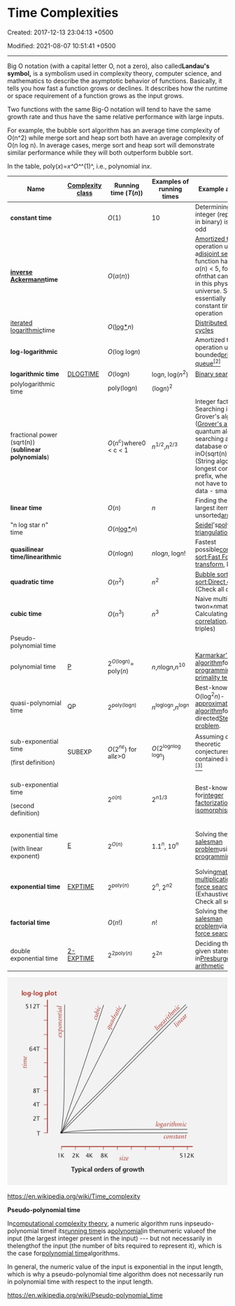 # Time Complexities

Created: 2017-12-13 23:04:13 +0500

Modified: 2021-08-07 10:51:41 +0500

---

Big O notation (with a capital letter O, not a zero), also called**Landau's symbol,** is a symbolism used in complexity theory, computer science, and mathematics to describe the asymptotic behavior of functions. Basically, it tells you how fast a function grows or declines. It describes how the runtime or space requirement of a function grows as the input grows.



Two functions with the same Big-O notation will tend to have the same growth rate and thus have the same relative performance with large inputs.

For example, the bubble sort algorithm has an average time complexity of O(n^2) while merge sort and heap sort both have an average complexity of O(n log n). In average cases, merge sort and heap sort will demonstrate similar performance while they will both outperform bubble sort.



In the table, poly(*x*)=*x^O^*^(1)^, i.e., polynomial in*x*.

<table>
<colgroup>
<col style="width: 20%" />
<col style="width: 13%" />
<col style="width: 16%" />
<col style="width: 14%" />
<col style="width: 34%" />
</colgroup>
<thead>
<tr class="header">
<th><strong>Name</strong></th>
<th><a href="https://en.wikipedia.org/wiki/Complexity_class"><strong>Complexity class</strong></a></th>
<th><strong>Running time (<em>T</em>(<em>n</em>))</strong></th>
<th><strong>Examples of running times</strong></th>
<th><strong>Example algorithms</strong></th>
</tr>
</thead>
<tbody>
<tr class="odd">
<td><strong>constant time</strong></td>
<td></td>
<td><em>O</em>(1)</td>
<td>10</td>
<td>Determining if an integer (represented in binary) is even or odd</td>
</tr>
<tr class="even">
<td><strong><a href="https://en.wikipedia.org/wiki/Inverse_Ackermann_function">inverse Ackermann</a>time</strong></td>
<td></td>
<td><em>O</em>(<em>α</em>(<em>n</em>))</td>
<td></td>
<td><a href="https://en.wikipedia.org/wiki/Amortized_time">Amortized time</a>per operation using a<a href="https://en.wikipedia.org/wiki/Disjoint_set_data_structure">disjoint set</a>. This function has a value <em>α</em>(n) &lt; 5, for any value of<em>n</em>that can be written in this physical universe. So essentially it's a constant time operation</td>
</tr>
<tr class="odd">
<td><a href="https://en.wikipedia.org/wiki/Iterated_logarithm">iterated logarithmic</a>time</td>
<td></td>
<td><em>O</em>(<a href="https://en.wikipedia.org/wiki/Iterated_logarithm">log*</a><em>n</em>)</td>
<td></td>
<td><a href="https://en.wikipedia.org/wiki/Cole-Vishkin_algorithm">Distributed coloring of cycles</a></td>
</tr>
<tr class="even">
<td><strong>log-logarithmic</strong></td>
<td></td>
<td><em>O</em>(log log<em>n</em>)</td>
<td></td>
<td>Amortized time per operation using a bounded<a href="https://en.wikipedia.org/wiki/Priority_queue">priority queue</a><a href="https://en.wikipedia.org/wiki/Time_complexity#cite_note-2"><sup>[2]</sup></a></td>
</tr>
<tr class="odd">
<td><strong>logarithmic time</strong></td>
<td><a href="https://en.wikipedia.org/wiki/DLOGTIME">DLOGTIME</a></td>
<td><em>O</em>(log<em>n</em>)</td>
<td>log<em>n</em>, log(<em>n</em><sup>2</sup>)</td>
<td><a href="https://en.wikipedia.org/wiki/Binary_search">Binary search</a></td>
</tr>
<tr class="even">
<td>polylogarithmic time</td>
<td></td>
<td>poly(log<em>n</em>)</td>
<td>(log<em>n</em>)<sup>2</sup></td>
<td></td>
</tr>
<tr class="odd">
<td>fractional power (sqrt(n)) (<strong>sublinear polynomials</strong>)</td>
<td></td>
<td><em>O</em>(<em>n</em><sup>c</sup>)where0 &lt; c &lt; 1</td>
<td><em>n</em><sup>1/2</sup>,<em>n</em><sup>2/3</sup></td>
<td>Integer factorization, Searching in a<a href="https://en.wikipedia.org/wiki/Kd-tree">kd-tree</a>, Grover's algorithm (<a href="https://en.wikipedia.org/wiki/Grover%27s_algorithm">Grover's algorithm</a>is a quantum algorithm for searching an unsorted database of n entries inO(sqrt(n))time.) (String algorithm like longest common prefix, where you do not have to see every data - small oh)</td>
</tr>
<tr class="even">
<td><strong>linear time</strong></td>
<td></td>
<td><em>O</em>(<em>n</em>)</td>
<td><em>n</em></td>
<td>Finding the smallest or largest item in an unsorted<a href="https://en.wikipedia.org/wiki/Array_data_structure">array</a></td>
</tr>
<tr class="odd">
<td>"n log star n" time</td>
<td></td>
<td><em>O</em>(<em>n</em><a href="https://en.wikipedia.org/wiki/Iterated_logarithm">log*</a><em>n</em>)</td>
<td></td>
<td><a href="https://en.wikipedia.org/wiki/Raimund_Seidel">Seidel</a>'s<a href="https://en.wikipedia.org/wiki/Polygon_triangulation">polygon triangulation</a>algorithm.</td>
</tr>
<tr class="even">
<td><strong>quasilinear time/linearithmic</strong></td>
<td></td>
<td><em>O</em>(<em>n</em>log<em>n</em>)</td>
<td><em>n</em>log<em>n</em>, log<em>n</em>!</td>
<td>Fastest possible<a href="https://en.wikipedia.org/wiki/Comparison_sort">comparison sort</a>;<a href="https://en.wikipedia.org/wiki/Fast_Fourier_transform">Fast Fourier transform</a>, Merge Sort</td>
</tr>
<tr class="odd">
<td><strong>quadratic time</strong></td>
<td></td>
<td><em>O</em>(<em>n</em><sup>2</sup>)</td>
<td><em>n</em><sup>2</sup></td>
<td><a href="https://en.wikipedia.org/wiki/Bubble_sort">Bubble sort</a>;<a href="https://en.wikipedia.org/wiki/Insertion_sort">Insertion sort</a>;<a href="https://en.wikipedia.org/wiki/Convolution_theorem">Direct convolution</a> (Check all doubles)</td>
</tr>
<tr class="even">
<td><strong>cubic time</strong></td>
<td></td>
<td><em>O</em>(<em>n</em><sup>3</sup>)</td>
<td><em>n</em><sup>3</sup></td>
<td>Naive multiplication of two<em>n</em>×<em>n</em>matrices. Calculating<a href="https://en.wikipedia.org/wiki/Partial_correlation">partial correlation</a>. (Check all triples)</td>
</tr>
<tr class="odd">
<td>Pseudo-polynomial time</td>
<td></td>
<td></td>
<td></td>
<td></td>
</tr>
<tr class="even">
<td>polynomial time</td>
<td><a href="https://en.wikipedia.org/wiki/P_(complexity)">P</a></td>
<td>2<sup><em>O</em>(log<em>n</em>)</sup>= poly(<em>n</em>)</td>
<td><em>n</em>,<em>n</em>log<em>n</em>,<em>n</em><sup>10</sup></td>
<td><a href="https://en.wikipedia.org/wiki/Karmarkar%27s_algorithm">Karmarkar's algorithm</a>for<a href="https://en.wikipedia.org/wiki/Linear_programming">linear programming</a>;<a href="https://en.wikipedia.org/wiki/AKS_primality_test">AKS primality test</a></td>
</tr>
<tr class="odd">
<td>quasi-polynomial time</td>
<td>QP</td>
<td>2<sup>poly(log<em>n</em>)</sup></td>
<td><em>n</em><sup>loglog<em>n</em></sup>,<em>n</em><sup>log<em>n</em></sup></td>
<td>Best-known O(log<sup>2</sup><em>n</em>)-<a href="https://en.wikipedia.org/wiki/Approximation_algorithm">approximation algorithm</a>for the directed<a href="https://en.wikipedia.org/wiki/Steiner_tree_problem">Steiner tree problem</a>.</td>
</tr>
<tr class="even">
<td><p>sub-exponential time</p>
<p>(first definition)</p></td>
<td>SUBEXP</td>
<td><em>O</em>(2<em><sup>nε</sup></em>) for all<em>ε</em>&gt;0</td>
<td><em>O</em>(2<sup>log<em>n</em>log log<em>n</em></sup>)</td>
<td>Assuming complexity theoretic conjectures,<a href="https://en.wikipedia.org/wiki/Bounded-error_probabilistic_polynomial">BPP</a>is contained in SUBEXP.<a href="https://en.wikipedia.org/wiki/Time_complexity#cite_note-bpp-3"><sup>[3]</sup></a></td>
</tr>
<tr class="odd">
<td><p>sub-exponential time</p>
<p>(second definition)</p></td>
<td></td>
<td>2<sup><em>o</em>(<em>n</em>)</sup></td>
<td>2<sup><em>n</em>1/3</sup></td>
<td>Best-known algorithm for<a href="https://en.wikipedia.org/wiki/Integer_factorization">integer factorization</a>and<a href="https://en.wikipedia.org/wiki/Graph_isomorphism_problem">graph isomorphism</a></td>
</tr>
<tr class="even">
<td><p>exponential time</p>
<p>(with linear exponent)</p></td>
<td><a href="https://en.wikipedia.org/wiki/E_(complexity)">E</a></td>
<td>2<sup><em>O</em>(<em>n</em>)</sup></td>
<td>1.1<em><sup>n</sup></em>, 10<em><sup>n</sup></em></td>
<td>Solving the<a href="https://en.wikipedia.org/wiki/Traveling_salesman_problem">traveling salesman problem</a>using<a href="https://en.wikipedia.org/wiki/Dynamic_programming">dynamic programming</a></td>
</tr>
<tr class="odd">
<td><strong>exponential time</strong></td>
<td><a href="https://en.wikipedia.org/wiki/EXPTIME">EXPTIME</a></td>
<td>2<sup>poly(<em>n</em>)</sup></td>
<td>2<em><sup>n</sup></em>, 2<sup><em>n</em>2</sup></td>
<td>Solving<a href="https://en.wikipedia.org/wiki/Matrix_chain_multiplication">matrix chain multiplication</a>via<a href="https://en.wikipedia.org/wiki/Brute-force_search">brute-force search</a> (Exhaustive Search / Check all subsets)</td>
</tr>
<tr class="even">
<td><strong>factorial time</strong></td>
<td></td>
<td><em>O</em>(<em>n</em>!)</td>
<td><em>n</em>!</td>
<td>Solving the<a href="https://en.wikipedia.org/wiki/Travelling_salesman_problem">traveling salesman problem</a>via<a href="https://en.wikipedia.org/wiki/Brute-force_search">brute-force search</a></td>
</tr>
<tr class="odd">
<td>double exponential time</td>
<td><a href="https://en.wikipedia.org/wiki/2-EXPTIME">2-EXPTIME</a></td>
<td>2<sup>2poly(<em>n</em>)</sup></td>
<td>2<sup>2<em>n</em></sup></td>
<td>Deciding the truth of a given statement in<a href="https://en.wikipedia.org/wiki/Presburger_arithmetic">Presburger arithmetic</a></td>
</tr>
</tbody>
</table>



![log-log plot 512T 64T 4T 1K logarithmic constant 512K 2K 4K 8K swe Typical orders of growth ](media/Time-Complexities-image1.png)



<https://en.wikipedia.org/wiki/Time_complexity>



**Pseudo-polynomial time**

In[computational complexity theory](https://en.wikipedia.org/wiki/Computational_complexity_theory), a numeric algorithm runs inpseudo-polynomial timeif its[running time](https://en.wikipedia.org/wiki/Computation_time)is a[polynomial](https://en.wikipedia.org/wiki/Polynomial)in thenumeric valueof the input (the largest integer present in the input) --- but not necessarily in thelengthof the input (the number of bits required to represent it), which is the case for[polynomial time](https://en.wikipedia.org/wiki/Polynomial_time)algorithms.



In general, the numeric value of the input is exponential in the input length, which is why a pseudo-polynomial time algorithm does not necessarily run in polynomial time with respect to the input length.



<https://en.wikipedia.org/wiki/Pseudo-polynomial_time>

